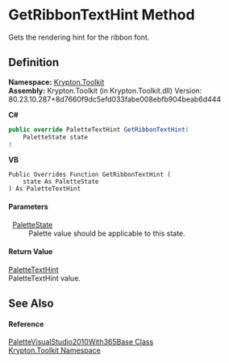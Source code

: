 # GetRibbonTextHint Method


Gets the rendering hint for the ribbon font.



## Definition
**Namespace:** <a href="79d2eac2-21f4-54ff-7552-b20c33c30600.md">Krypton.Toolkit</a>  
**Assembly:** Krypton.Toolkit (in Krypton.Toolkit.dll) Version: 80.23.10.287+8d7660f9dc5efd033fabe008ebfb904beab6d444

**C#**
``` C#
public override PaletteTextHint GetRibbonTextHint(
	PaletteState state
)
```
**VB**
``` VB
Public Overrides Function GetRibbonTextHint ( 
	state As PaletteState
) As PaletteTextHint
```



#### Parameters
<dl><dt>  <a href="93e626cd-00cf-240e-06c6-ab4d47e982ba.md">PaletteState</a></dt><dd>Palette value should be applicable to this state.</dd></dl>

#### Return Value
<a href="337b9139-048d-9c52-b45d-d8bb3ebd7c63.md">PaletteTextHint</a>  
PaletteTextHint value.

## See Also


#### Reference
<a href="cc2811a3-f5ff-6f9a-079b-56f1bab90e4e.md">PaletteVisualStudio2010With365Base Class</a>  
<a href="79d2eac2-21f4-54ff-7552-b20c33c30600.md">Krypton.Toolkit Namespace</a>  
